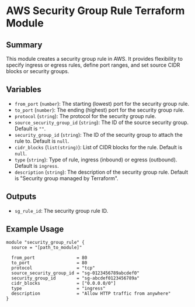 # **AWS Security Group Rule Terraform Module**

## **Summary**
This module creates a security group rule in AWS. It provides flexibility to specify ingress or egress rules, define port ranges, and set source CIDR blocks or security groups.

## **Variables**
- `from_port` (`number`): The starting (lowest) port for the security group rule.
- `to_port` (`number`): The ending (highest) port for the security group rule.
- `protocol` (`string`): The protocol for the security group rule.
- `source_security_group_id` (`string`): The ID of the source security group. Default is `""`.
- `security_group_id` (`string`): The ID of the security group to attach the rule to. Default is `null`.
- `cidr_blocks` (`list(string)`): List of CIDR blocks for the rule. Default is `null`.
- `type` (`string`): Type of rule, ingress (inbound) or egress (outbound). Default is `ingress`.
- `description` (`string`): The description of the security group rule. Default is "Security group managed by Terraform".

## **Outputs**
- `sg_rule_id`: The security group rule ID.

## **Example Usage**
```hcl
module "security_group_rule" {
  source = "[path_to_module]"

  from_port                = 80
  to_port                  = 80
  protocol                 = "tcp"
  source_security_group_id = "sg-0123456789abcdef0"
  security_group_id        = "sg-abcdef0123456789a"
  cidr_blocks              = ["0.0.0.0/0"]
  type                     = "ingress"
  description              = "Allow HTTP traffic from anywhere"
}
